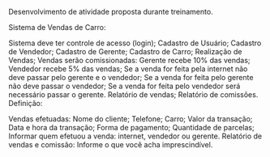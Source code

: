 Desenvolvimento de atividade proposta durante treinamento.

Sistema de Vendas de Carro:

Sistema deve ter controle de acesso (login);
Cadastro de Usuário;
Cadastro de Vendedor;
Cadastro de Gerente;
Cadastro de Carro;
Realização de Vendas;
Vendas serão comissionadas:
Gerente recebe 10% das vendas;
Vendedor recebe 5% das vendas;
Se a venda for feita pela internet não deve passar pelo gerente e o vendedor;
Se a venda for feita pelo gerente não deve passar o vendedor;
Se a venda for feita pelo vendedor será necessário passar o gerente.
Relatório de vendas;
Relatório de comissões.
Definição:

Vendas efetuadas:
Nome do cliente;
Telefone;
Carro;
Valor da transação;
Data e hora da transação;
Forma de pagamento;
Quantidade de parcelas;
Informar quem efetuou a venda: internet, vendedor ou gerente.
Relatório de vendas e comissão:
Informe o que você acha imprescindível.
